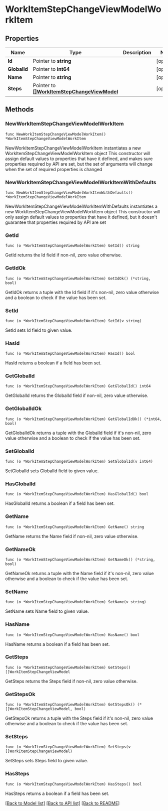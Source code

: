 # WorkItemStepChangeViewModelWorkItem

## Properties

Name | Type | Description | Notes
------------ | ------------- | ------------- | -------------
**Id** | Pointer to **string** |  | [optional] 
**GlobalId** | Pointer to **int64** |  | [optional] 
**Name** | Pointer to **string** |  | [optional] 
**Steps** | Pointer to [**[]WorkItemStepChangeViewModel**](WorkItemStepChangeViewModel.md) |  | [optional] 

## Methods

### NewWorkItemStepChangeViewModelWorkItem

`func NewWorkItemStepChangeViewModelWorkItem() *WorkItemStepChangeViewModelWorkItem`

NewWorkItemStepChangeViewModelWorkItem instantiates a new WorkItemStepChangeViewModelWorkItem object
This constructor will assign default values to properties that have it defined,
and makes sure properties required by API are set, but the set of arguments
will change when the set of required properties is changed

### NewWorkItemStepChangeViewModelWorkItemWithDefaults

`func NewWorkItemStepChangeViewModelWorkItemWithDefaults() *WorkItemStepChangeViewModelWorkItem`

NewWorkItemStepChangeViewModelWorkItemWithDefaults instantiates a new WorkItemStepChangeViewModelWorkItem object
This constructor will only assign default values to properties that have it defined,
but it doesn't guarantee that properties required by API are set

### GetId

`func (o *WorkItemStepChangeViewModelWorkItem) GetId() string`

GetId returns the Id field if non-nil, zero value otherwise.

### GetIdOk

`func (o *WorkItemStepChangeViewModelWorkItem) GetIdOk() (*string, bool)`

GetIdOk returns a tuple with the Id field if it's non-nil, zero value otherwise
and a boolean to check if the value has been set.

### SetId

`func (o *WorkItemStepChangeViewModelWorkItem) SetId(v string)`

SetId sets Id field to given value.

### HasId

`func (o *WorkItemStepChangeViewModelWorkItem) HasId() bool`

HasId returns a boolean if a field has been set.

### GetGlobalId

`func (o *WorkItemStepChangeViewModelWorkItem) GetGlobalId() int64`

GetGlobalId returns the GlobalId field if non-nil, zero value otherwise.

### GetGlobalIdOk

`func (o *WorkItemStepChangeViewModelWorkItem) GetGlobalIdOk() (*int64, bool)`

GetGlobalIdOk returns a tuple with the GlobalId field if it's non-nil, zero value otherwise
and a boolean to check if the value has been set.

### SetGlobalId

`func (o *WorkItemStepChangeViewModelWorkItem) SetGlobalId(v int64)`

SetGlobalId sets GlobalId field to given value.

### HasGlobalId

`func (o *WorkItemStepChangeViewModelWorkItem) HasGlobalId() bool`

HasGlobalId returns a boolean if a field has been set.

### GetName

`func (o *WorkItemStepChangeViewModelWorkItem) GetName() string`

GetName returns the Name field if non-nil, zero value otherwise.

### GetNameOk

`func (o *WorkItemStepChangeViewModelWorkItem) GetNameOk() (*string, bool)`

GetNameOk returns a tuple with the Name field if it's non-nil, zero value otherwise
and a boolean to check if the value has been set.

### SetName

`func (o *WorkItemStepChangeViewModelWorkItem) SetName(v string)`

SetName sets Name field to given value.

### HasName

`func (o *WorkItemStepChangeViewModelWorkItem) HasName() bool`

HasName returns a boolean if a field has been set.

### GetSteps

`func (o *WorkItemStepChangeViewModelWorkItem) GetSteps() []WorkItemStepChangeViewModel`

GetSteps returns the Steps field if non-nil, zero value otherwise.

### GetStepsOk

`func (o *WorkItemStepChangeViewModelWorkItem) GetStepsOk() (*[]WorkItemStepChangeViewModel, bool)`

GetStepsOk returns a tuple with the Steps field if it's non-nil, zero value otherwise
and a boolean to check if the value has been set.

### SetSteps

`func (o *WorkItemStepChangeViewModelWorkItem) SetSteps(v []WorkItemStepChangeViewModel)`

SetSteps sets Steps field to given value.

### HasSteps

`func (o *WorkItemStepChangeViewModelWorkItem) HasSteps() bool`

HasSteps returns a boolean if a field has been set.


[[Back to Model list]](../README.md#documentation-for-models) [[Back to API list]](../README.md#documentation-for-api-endpoints) [[Back to README]](../README.md)


